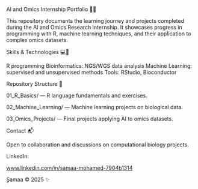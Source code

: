 
AI and Omics Internship Portfolio 🚀🧬

This repository documents the learning journey and projects completed during the AI and Omics Research Internship. It showcases progress in programming with R, machine learning techniques, and their application to complex omics datasets.



Skills & Technologies 💻🔬

R programming
Bioinformatics: NGS/WGS data analysis
Machine Learning: supervised and unsupervised methods
Tools: RStudio, Bioconductor



Repository Structure 📂

01_R_Basics/ — R language fundamentals and exercises.

02_Machine_Learning/ — Machine learning projects on biological data.

03_Omics_Projects/ — Final projects applying AI to omics datasets.



Contact 📬

Open to collaboration and discussions on computational biology projects.



LinkedIn: 

www.linkedin.com/in/samaa-mohamed-7904b1314

ٍSamaa © 2025  ✨
